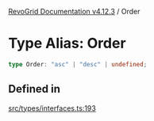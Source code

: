 [RevoGrid Documentation v4.12.3](README.md) / Order

# Type Alias: Order

```ts
type Order: "asc" | "desc" | undefined;
```

## Defined in

[src/types/interfaces.ts:193](https://github.com/revolist/revogrid/blob/d8faaf908685ef9767dc3ea8ccad1628e41fbf76/src/types/interfaces.ts#L193)
